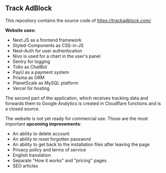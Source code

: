 ## Track AdBlock

This repository contains the source code of https://trackadblock.com/

**Website uses:**

- Next.JS as a frontend framework
- Styled-Components as CSS-in-JS
- Next-Auth for user authentication
- Nivo is used for a chart in the user's panel
- Sentry for logging
- Tidio as ChatBot
- PayU as a payment system
- Prisma as ORM
- PlanetScale as MySQL platform
- Vercel for hosting

The second part of the application, which receives tracking data and forwards them to Google Analytics is created in Cloudflare functions and is a closed source.

The website is not yet ready for commercial use. Those are the most important **upcoming improvements**:

- An ability to delete account
- An ability to reset forgotten password
- An ability to get back to the installation files after leaving the page
- Privacy policy and terms of service
- English translation
- Separate "How it works" and "pricing" pages
- SEO articles
